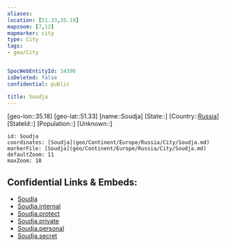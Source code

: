 ```yaml
---
aliases: 
location: [51.33,35.18]
mapzoom: [7,12] 
mapmarker: city 
type: City
tags:
- geo/City


SpocWebEntityId: 34390
isDeleted: false
confidential: public

title: Soudja
---
```

[geo-lon::35.18]
[geo-lat::51.33]
[name::Soudja]
[State::]
[Country::[Russia](geo/Continent/Europe/Russia.md)]
[StateId::]
[Population::]
[Unknown::]


```leaflet
id: Soudja
coordinates: [Soudja](geo/Continent/Europe/Russia/City/Soudja.md)
markerFile: [Soudja](geo/Continent/Europe/Russia/City/Soudja.md)
defaultZoom: 11 
maxZoom: 18
```


## Confidential Links & Embeds: 
- [Soudja](../../../../../../_public/geo/Continent/Europe/Russia/City/Soudja.md) 
- [Soudja.internal](../../../../../../_internal/geo/Continent/Europe/Russia/City/Soudja.internal.md) 
- [Soudja.protect](../../../../../../_protect/geo/Continent/Europe/Russia/City/Soudja.protect.md) 
- [Soudja.private](../../../../../../_private/geo/Continent/Europe/Russia/City/Soudja.private.md) 
- [Soudja.personal](../../../../../../_personal/geo/Continent/Europe/Russia/City/Soudja.personal.md) 
- [Soudja.secret](../../../../../../_secret/geo/Continent/Europe/Russia/City/Soudja.secret.md) 

